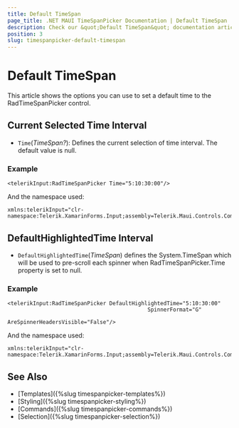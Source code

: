 ```yaml
---
title: Default TimeSpan 
page_title: .NET MAUI TimeSpanPicker Documentation | Default TimeSpan
description: Check our &quot;Default TimeSpan&quot; documentation article for Telerik TimeSpanPicker for .NET MAUI.
position: 3
slug: timespanpicker-default-timespan
---
```


# Default TimeSpan

This article shows the options you can use to set a default time to the RadTimeSpanPicker control.

## Current Selected Time Interval

* `Time`(*TimeSpan?*): Defines the current selection of time interval. The default value is null.

### Example 

```XAML
<telerikInput:RadTimeSpanPicker Time="5:10:30:00"/>
```

And the namespace used:

```XAML
xmlns:telerikInput="clr-namespace:Telerik.XamarinForms.Input;assembly=Telerik.Maui.Controls.Compatibility"
```

## DefaultHighlightedTime Interval

* `DefaultHighlightedTime`(*TimeSpan*) defines the System.TimeSpan which will be used to pre-scroll each spinner when RadTimeSpanPicker.Time property is set to null.

### Example

```XAML
<telerikInput:RadTimeSpanPicker DefaultHighlightedTime="5:10:30:00"
                                            SpinnerFormat="G"
                                            AreSpinnerHeadersVisible="False"/>
```

And the namespace used:

```XAML
xmlns:telerikInput="clr-namespace:Telerik.XamarinForms.Input;assembly=Telerik.Maui.Controls.Compatibility"
```

## See Also

- [Templates]({%slug timespanpicker-templates%})
- [Styling]({%slug timespanpicker-styling%})
- [Commands]({%slug timespanpicker-commands%})
- [Selection]({%slug timespanpicker-selection%})
